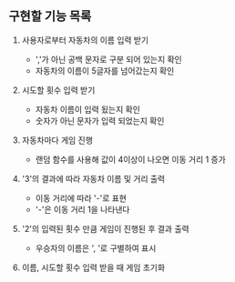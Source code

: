 ## 구현할 기능 목록

1. 사용자로부터 자동차의 이름 입력 받기

   - ','가 아닌 공백 문자로 구분 되어 있는지 확인
   - 자동차의 이름이 5글자를 넘어갔는지 확인

2. 시도할 횟수 입력 받기

   - 자동차 이름이 입력 됬는지 확인
   - 숫자가 아닌 문자가 입력 되었는지 확인

3. 자동차마다 게임 진행

   - 랜덤 함수를 사용해 값이 4이상이 나오면 이동 거리 1 증가

4. '3'의 결과에 따라 자동차 이름 및 거리 출력

   - 이동 거리에 따라 '-'로 표현
   - '-'은 이동 거리 1을 나타낸다

5. '2'의 입력된 횟수 만큼 게임이 진행된 후 결과 출력

   - 우승자의 이름은 ', '로 구별하여 표시

6. 이름, 시도할 횟수 입력 받을 때 게임 초기화
